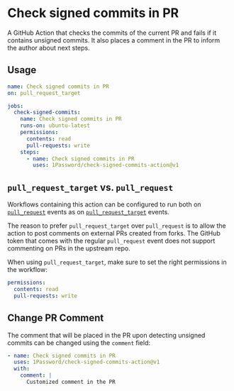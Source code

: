 # Check signed commits in PR

A GitHub Action that checks the commits of the current PR and fails if it contains unsigned commits. It also places a comment in the PR to inform the author about next steps.

## Usage

```yml
name: Check signed commits in PR 
on: pull_request_target

jobs:
  check-signed-commits:
    name: Check signed commits in PR
    runs-on: ubuntu-latest
    permissions:
      contents: read
      pull-requests: write
    steps:
      - name: Check signed commits in PR
        uses: 1Password/check-signed-commits-action@v1
```

## `pull_request_target` vs. `pull_request`

Workflows containing this action can be configured to run both on [`pull_request`](https://docs.github.com/en/actions/using-workflows/events-that-trigger-workflows#pull_request) events as on [`pull_request_target`](https://docs.github.com/en/actions/using-workflows/events-that-trigger-workflows#pull_request_target) events.

The reason to prefer `pull_request_target` over `pull_request` is to allow the action to post comments on external PRs created from forks. The GitHub token that comes with the regular `pull_request` event does not support commenting on PRs in the upstream repo.

 When using `pull_request_target`, make sure to set the right permissions in the workflow:

```yml
permissions:
  contents: read
  pull-requests: write
```

## Change PR Comment

The comment that will be placed in the PR upon detecting unsigned commits can be changed using the `comment` field:

```yml
- name: Check signed commits in PR
  uses: 1Password/check-signed-commits-action@v1
  with:
    comment: |
      Customized comment in the PR
```
